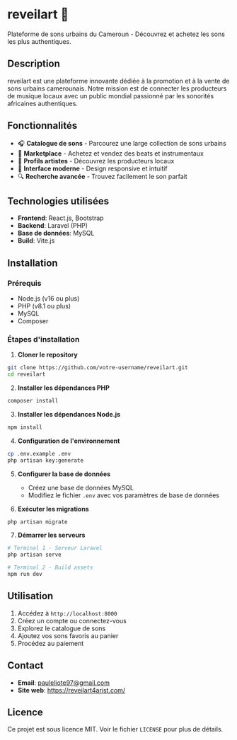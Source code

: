 # reveilart 🎵

Plateforme de sons urbains du Cameroun - Découvrez et achetez les sons les plus authentiques.

## Description

reveilart est une plateforme innovante dédiée à la promotion et à la vente de sons urbains camerounais. Notre mission est de connecter les producteurs de musique locaux avec un public mondial passionné par les sonorités africaines authentiques.

## Fonctionnalités

- 🎧 **Catalogue de sons** - Parcourez une large collection de sons urbains
- 🛒 **Marketplace** - Achetez et vendez des beats et instrumentaux
- 👤 **Profils artistes** - Découvrez les producteurs locaux
- 📱 **Interface moderne** - Design responsive et intuitif
- 🔍 **Recherche avancée** - Trouvez facilement le son parfait

## Technologies utilisées

- **Frontend**: React.js, Bootstrap
- **Backend**: Laravel (PHP)
- **Base de données**: MySQL
- **Build**: Vite.js

## Installation

### Prérequis
- Node.js (v16 ou plus)
- PHP (v8.1 ou plus)
- MySQL
- Composer

### Étapes d'installation

1. **Cloner le repository**
```bash
git clone https://github.com/votre-username/reveilart.git
cd reveilart
```

2. **Installer les dépendances PHP**
```bash
composer install
```

3. **Installer les dépendances Node.js**
```bash
npm install
```

4. **Configuration de l'environnement**
```bash
cp .env.example .env
php artisan key:generate
```

5. **Configurer la base de données**
   - Créez une base de données MySQL
   - Modifiez le fichier `.env` avec vos paramètres de base de données

6. **Exécuter les migrations**
```bash
php artisan migrate
```

7. **Démarrer les serveurs**
```bash
# Terminal 1 - Serveur Laravel
php artisan serve

# Terminal 2 - Build assets
npm run dev
```

## Utilisation

1. Accédez à `http://localhost:8000`
2. Créez un compte ou connectez-vous
3. Explorez le catalogue de sons
4. Ajoutez vos sons favoris au panier
5. Procédez au paiement

## Contact

- **Email**: pauleliote97@gmail.com
- **Site web**: https://reveilart4arist.com/

## Licence

Ce projet est sous licence MIT. Voir le fichier `LICENSE` pour plus de détails.
